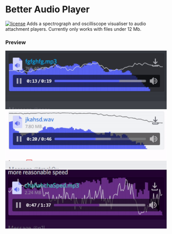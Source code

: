 # Better Audio Player

[![license](https://img.shields.io/badge/license-GPL-blue)](https://www.gnu.org/licenses/gpl-3.0.en.html)
Adds a spectrograph and oscilliscope visualiser to audio attachment players. Currently only works with files under 12 Mb.


### Preview 
![Dark](img/dark.gif)
![Light](img/light.gif)
![Amethyst](img/amethyst.gif)

